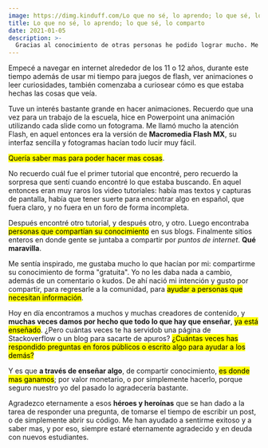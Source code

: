 ```yaml
---
image: https://dimg.kinduff.com/Lo que no sé, lo aprendo; lo que sé, lo comparto.jpeg
title: Lo que no sé, lo aprendo; lo que sé, lo comparto
date: 2021-01-05
description: >-
  Gracias al conocimiento de otras personas he podido lograr mucho. Me gusta poder devolver ese favor.
---
```


Empecé a navegar en internet alrededor de los 11 o 12 años, durante este tiempo además de usar mi tiempo para juegos de flash, ver animaciones o leer curiosidades, también comenzaba a curiosear cómo es que estaba hechas las cosas que veía.

Tuve un interés bastante grande en hacer animaciones. Recuerdo que una vez para un trabajo de la escuela, hice en Powerpoint una animación utilizando cada slide como un fotograma. Me llamó mucho la atención Flash, en aquel entonces era la versión de **Macromedia Flash MX**, su interfaz sencilla y fotogramas hacían todo lucir muy fácil.

<mark>Quería saber mas para poder hacer mas cosas</mark>.

No recuerdo cuál fue el primer tutorial que encontré, pero recuerdo la sorpresa que sentí cuando encontré lo que estaba buscando. En aquel entonces eran muy raros los video tutoriales: había mas textos y capturas de pantalla, había que tener suerte para encontrar algo en español, que fuera claro, y no fuera en un foro de forma incompleta.

Después encontré otro tutorial, y después otro, y otro. Luego encontraba <mark>personas que compartían su conocimiento</mark> en sus blogs. Finalmente sitios enteros en donde gente se juntaba a compartir por _puntos de internet_. **Qué maravilla**.

Me sentía inspirado, me gustaba mucho lo que hacían por mi: compartirme su conocimiento de forma "gratuita". Yo no les daba nada a cambio, además de un comentario o kudos. De ahí nació mi intención y gusto por compartir, para regresarle a la comunidad, para <mark>ayudar a personas que necesitan información</mark>.

Hoy en día encontramos a muchos y muchas creadores de contenido, y **muchas veces damos por hecho que todo lo que hay que enseñar**, <mark>ya está enseñado</mark>. ¿Pero cuántas veces te ha servidob una página de Stackoverflow o un blog para sacarte de apuros? <mark>¿Cuántas veces has respondido preguntas en foros públicos o escrito algo para ayudar a los demás?</mark>

Y es que **a través de enseñar algo**, de compartir conocimiento, <mark>es donde mas ganamos</mark>; por valor monetario, o por simplemente hacerlo, porque seguro nuestro yo del pasado lo agradecería bastante.

Agradezco eternamente a esos **héroes y heroínas** que se han dado a la tarea de responder una pregunta, de tomarse el tiempo de escribir un post, o de simplemente abrir su código. Me han ayudado a sentirme exitoso y a saber mas, y por eso, siempre estaré eternamente agradecido y en deuda con nuevos estudiantes.
